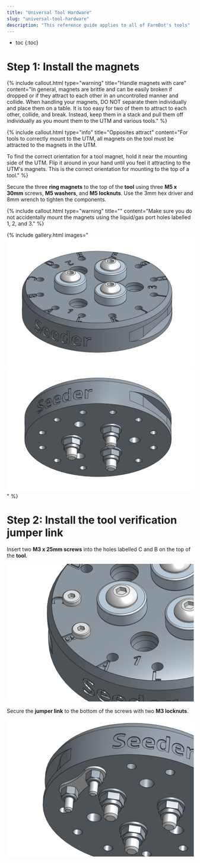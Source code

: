 ```yaml
---
title: "Universal Tool Hardware"
slug: "universal-tool-hardware"
description: "This reference guide applies to all of FarmBot's tools"
---
```


* toc
{:toc}


# Step 1: Install the magnets



{%
include callout.html
type="warning"
title="Handle magnets with care"
content="In general, magnets are brittle and can be easily broken if dropped or if they attract to each other in an uncontrolled manner and collide. When handling your magnets, DO NOT separate them individually and place them on a table. It is too easy for two of them to attract to each other, collide, and break. Instead, keep them in a stack and pull them off individually as you mount them to the UTM and various tools."
%}



{%
include callout.html
type="info"
title="Opposites attract"
content="For tools to correctly mount to the UTM, all magnets on the tool must be attracted to the magnets in the UTM.

To find the correct orientation for a tool magnet, hold it near the mounting side of the UTM. Flip it around in your hand until you feel it attracting to the UTM's magnets. This is the correct orientation for mounting to the top of a tool."
%}

Secure the three **ring magnets** to the top of the **tool** using three **M5 x 30mm** screws, **M5 washers**, and **M5 locknuts**. Use the 3mm hex driver and 8mm wrench to tighten the components.

{%
include callout.html
type="warning"
title=""
content="Make sure you do not accidentally mount the magnets using the liquid/gas port holes labelled 1, 2, and 3."
%}

{% include gallery.html images="
![Screen Shot 2017-02-27 at 4.06.45 PM.png](_images/Screen_Shot_2017-02-27_at_4.06.45_PM.png)
![Screen Shot 2017-02-27 at 4.06.52 PM.png](_images/Screen_Shot_2017-02-27_at_4.06.52_PM.png)
" %}

# Step 2: Install the tool verification jumper link

Insert two **M3 x 25mm screws** into the holes labelled C and B on the top of the **tool**.

![Screen Shot 2017-02-27 at 4.07.36 PM.png](_images/Screen_Shot_2017-02-27_at_4.07.36_PM.png)

Secure the **jumper link** to the bottom of the screws with two **M3 locknuts**.

![Screen Shot 2017-02-27 at 4.08.01 PM.png](_images/Screen_Shot_2017-02-27_at_4.08.01_PM.png)

